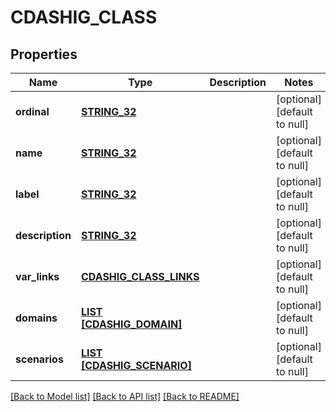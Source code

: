# CDASHIG_CLASS

## Properties
Name | Type | Description | Notes
------------ | ------------- | ------------- | -------------
**ordinal** | [**STRING_32**](STRING_32.md) |  | [optional] [default to null]
**name** | [**STRING_32**](STRING_32.md) |  | [optional] [default to null]
**label** | [**STRING_32**](STRING_32.md) |  | [optional] [default to null]
**description** | [**STRING_32**](STRING_32.md) |  | [optional] [default to null]
**var_links** | [**CDASHIG_CLASS_LINKS**](CdashigClassLinks.md) |  | [optional] [default to null]
**domains** | [**LIST [CDASHIG_DOMAIN]**](CdashigDomain.md) |  | [optional] [default to null]
**scenarios** | [**LIST [CDASHIG_SCENARIO]**](CdashigScenario.md) |  | [optional] [default to null]

[[Back to Model list]](../README.md#documentation-for-models) [[Back to API list]](../README.md#documentation-for-api-endpoints) [[Back to README]](../README.md)


